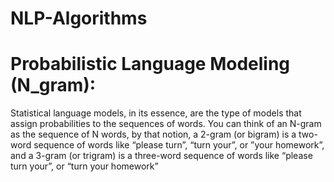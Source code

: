 # NLP-Algorithms
# Probabilistic Language Modeling (N_gram):
Statistical language models, in its essence, are the type of models that assign probabilities to the sequences of words.
You can think of an N-gram as the sequence of N words, by that notion, a 2-gram (or bigram) is a two-word sequence of words like “please turn”, “turn your”, or ”your homework”, and a 3-gram (or trigram) is a three-word sequence of words like “please turn your”, or “turn your homework”
